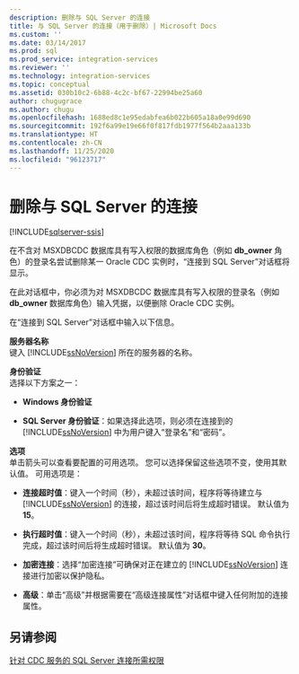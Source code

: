 ```yaml
---
description: 删除与 SQL Server 的连接
title: 与 SQL Server 的连接（用于删除）| Microsoft Docs
ms.custom: ''
ms.date: 03/14/2017
ms.prod: sql
ms.prod_service: integration-services
ms.reviewer: ''
ms.technology: integration-services
ms.topic: conceptual
ms.assetid: 030b10c2-6b88-4c2c-bf67-22994be25a60
author: chugugrace
ms.author: chugu
ms.openlocfilehash: 1688ed8c1e95edabfea6b022b605a18a0e99d690
ms.sourcegitcommit: 192f6a99e19e66f0f817fdb1977f564b2aaa133b
ms.translationtype: HT
ms.contentlocale: zh-CN
ms.lasthandoff: 11/25/2020
ms.locfileid: "96123717"
---
```

# <a name="connection-to-sql-server-for-delete"></a>删除与 SQL Server 的连接

[!INCLUDE[sqlserver-ssis](../../includes/applies-to-version/sqlserver-ssis.md)]


  在不含对 MSXDBCDC 数据库具有写入权限的数据库角色（例如 **db_owner** 角色）的登录名尝试删除某一 Oracle CDC 实例时，“连接到 SQL Server”对话框将显示。  
  
 在此对话框中，你必须为对 MSXDBCDC 数据库具有写入权限的登录名（例如 **db_owner** 数据库角色）输入凭据，以便删除 Oracle CDC 实例。  
  
 在“连接到 SQL Server”对话框中输入以下信息。  
  
 **服务器名称**  
 键入 [!INCLUDE[ssNoVersion](../../includes/ssnoversion-md.md)] 所在的服务器的名称。  
  
 **身份验证**  
 选择以下方案之一：  
  
-   **Windows 身份验证**  
  
-   **SQL Server 身份验证**：如果选择此选项，则必须在连接到的 [!INCLUDE[ssNoVersion](../../includes/ssnoversion-md.md)] 中为用户键入“登录名”和“密码”。  
  
 **选项**  
 单击箭头可以查看要配置的可用选项。 您可以选择保留这些选项不变，使用其默认值。 可用选项是：  
  
-   **连接超时值**：键入一个时间（秒），未超过该时间，程序将等待建立与 [!INCLUDE[ssNoVersion](../../includes/ssnoversion-md.md)] 的连接，超过该时间后将生成超时错误。 默认值为 **15**。  
  
-   **执行超时值**：键入一个时间（秒），未超过该时间，程序将等待 SQL 命令执行完成，超过该时间后将生成超时错误。 默认值为 **30**。  
  
-   **加密连接**：选择“加密连接”可确保对正在建立的 [!INCLUDE[ssNoVersion](../../includes/ssnoversion-md.md)] 连接进行加密以保护隐私。  
  
-   **高级**：单击“高级”并根据需要在“高级连接属性”对话框中键入任何附加的连接属性。  
  
## <a name="see-also"></a>另请参阅  
 [针对 CDC 服务的 SQL Server 连接所需权限](../../integration-services/change-data-capture/sql-server-connection-required-permissions-for-the-cdc-service.md)  
  
  
